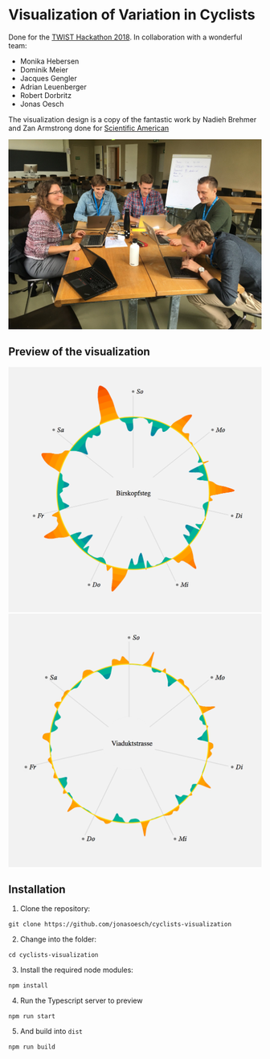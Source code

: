 # Visualization of Variation in Cyclists

Done for the [TWIST Hackathon 2018](https://www.twist2018.ch/). In collaboration with a wonderful team:

* Monika Hebersen
* Dominik Meier
* Jacques Gengler
* Adrian Leuenberger
* Robert Dorbritz
* Jonas Oesch

The visualization design is a copy of the fantastic work by Nadieh Brehmer and Zan Armstrong done for [Scientific American](https://blogs.scientificamerican.com/sa-visual/why-are-so-many-babies-born-around-8-00-a-m/?WT.mc_id=SA_FB_BIO_BLOG_INFO)

![Team](team.jpg)

## Preview of the visualization

![](Birkopfsteg.png)
![](Viaduktstrasse.png)


## Installation

1. Clone the repository:

```
git clone https://github.com/jonasoesch/cyclists-visualization
```

2. Change into the folder:

```
cd cyclists-visualization
```

3. Install the required node modules:

```
npm install
```

4. Run the Typescript server to preview

```
npm run start
```

5. And build into `dist`

```
npm run build
```
